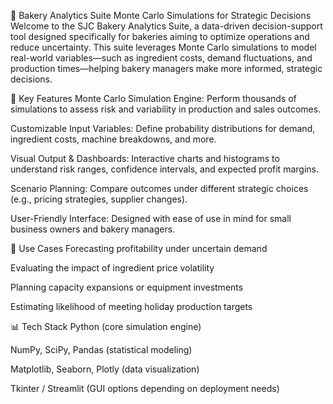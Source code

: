 🍞 Bakery Analytics Suite
Monte Carlo Simulations for Strategic Decisions
Welcome to the SJC Bakery Analytics Suite, a data-driven decision-support tool designed specifically for bakeries aiming to optimize operations and reduce uncertainty. This suite leverages Monte Carlo simulations to model real-world variables—such as ingredient costs, demand fluctuations, and production times—helping bakery managers make more informed, strategic decisions.

🎯 Key Features
Monte Carlo Simulation Engine: Perform thousands of simulations to assess risk and variability in production and sales outcomes.

Customizable Input Variables: Define probability distributions for demand, ingredient costs, machine breakdowns, and more.

Visual Output & Dashboards: Interactive charts and histograms to understand risk ranges, confidence intervals, and expected profit margins.

Scenario Planning: Compare outcomes under different strategic choices (e.g., pricing strategies, supplier changes).

User-Friendly Interface: Designed with ease of use in mind for small business owners and bakery managers.

🧠 Use Cases
Forecasting profitability under uncertain demand

Evaluating the impact of ingredient price volatility

Planning capacity expansions or equipment investments

Estimating likelihood of meeting holiday production targets

📊 Tech Stack
Python (core simulation engine)

NumPy, SciPy, Pandas (statistical modeling)

Matplotlib, Seaborn, Plotly (data visualization)

Tkinter / Streamlit (GUI options depending on deployment needs)
